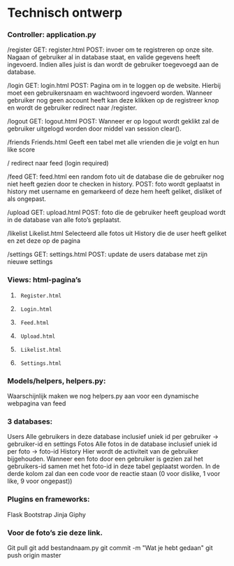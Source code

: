 # Technisch ontwerp

### Controller: application.py

/register
GET:     register.html
POST:    invoer om te registreren op onze site. Nagaan of gebruiker al in database staat, en valide gegevens heeft ingevoerd. Indien alles juist is dan wordt de gebruiker toegevoegd aan de database.

/login
GET:    login.html
POST: Pagina om in te loggen op de website. Hierbij moet een gebruikersnaam en wachtwoord ingevoerd worden.  Wanneer gebruiker nog geen account heeft kan deze klikken op de registreer knop en wordt de gebruiker redirect naar /register.

/logout
GET:    logout.html
POST:    Wanneer er op logout wordt geklikt zal de gebruiker uitgelogd worden door middel van session clear().

/friends
Friends.html
Geeft een tabel met alle vrienden die je volgt en hun like score

/
redirect naar feed (login required)

/feed
GET: feed.html een random foto uit de database die de gebruiker nog niet heeft gezien door te checken in history.
POST: foto wordt geplaatst in history met username en gemarkeerd of deze hem heeft geliket, disliket of als ongepast.

/upload
GET: upload.html
POST: foto die de gebruiker heeft geupload wordt in de database van alle foto’s geplaatst.

/likelist
Likelist.html
Selecteerd alle fotos uit History die de user heeft geliket en zet deze op de pagina

/settings
GET: settings.html
POST: update de users database met zijn nieuwe settings
### Views: html-pagina’s
1.      Register.html
2.      Login.html
3.      Feed.html
4.      Upload.html
5.      Likelist.html
6.      Settings.html

### Models/helpers, helpers.py:
Waarschijnlijk maken we nog helpers.py aan voor een dynamische webpagina van feed


### 3 databases:
Users
Alle gebruikers in deze database inclusief uniek id per gebruiker -> gebruiker-id en settings
Fotos
Alle fotos in de database inclusief uniek id per foto -> foto-id
History
Hier wordt de activiteit van de gebruiker bijgehouden. Wanneer een foto door een gebruiker is gezien zal het gebruikers-id samen met het foto-id in deze tabel geplaatst worden. In de derde kolom zal dan een code voor de reactie staan (0 voor dislike, 1 voor like, 9 voor ongepast))


### Plugins en frameworks:
Flask
Bootstrap
Jinja
Giphy


### Voor de foto’s zie deze link.

Git pull
git add bestandnaam.py
git commit -m "Wat je hebt gedaan"
git push origin master


